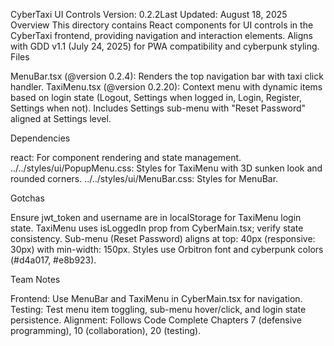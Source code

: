 CyberTaxi UI Controls
Version: 0.2.2Last Updated: August 18, 2025
Overview
This directory contains React components for UI controls in the CyberTaxi frontend, providing navigation and interaction elements. Aligns with GDD v1.1 (July 24, 2025) for PWA compatibility and cyberpunk styling.
Files

MenuBar.tsx (@version 0.2.4): Renders the top navigation bar with taxi click handler.
TaxiMenu.tsx (@version 0.2.20): Context menu with dynamic items based on login state (Logout, Settings when logged in, Login, Register, Settings when not). Includes Settings sub-menu with "Reset Password" aligned at Settings level.

Dependencies

react: For component rendering and state management.
../../styles/ui/PopupMenu.css: Styles for TaxiMenu with 3D sunken look and rounded corners.
../../styles/ui/MenuBar.css: Styles for MenuBar.

Gotchas

Ensure jwt_token and username are in localStorage for TaxiMenu login state.
TaxiMenu uses isLoggedIn prop from CyberMain.tsx; verify state consistency.
Sub-menu (Reset Password) aligns at top: 40px (responsive: 30px) with min-width: 150px.
Styles use Orbitron font and cyberpunk colors (#d4a017, #e8b923).

Team Notes

Frontend: Use MenuBar and TaxiMenu in CyberMain.tsx for navigation.
Testing: Test menu item toggling, sub-menu hover/click, and login state persistence.
Alignment: Follows Code Complete Chapters 7 (defensive programming), 10 (collaboration), 20 (testing).
